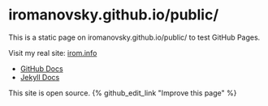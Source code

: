 # iromanovsky.github.io/public/

This is a static page on iromanovsky.github.io/public/ to test GitHub Pages.

Visit my real site: [irom.info](https://irom.info)

- [GitHub Docs](https://docs.github.com/en/pages)
- [Jekyll Docs](https://jekyllrb.com/docs/github-pages/)

This site is open source. {% github_edit_link "Improve this page" %}
